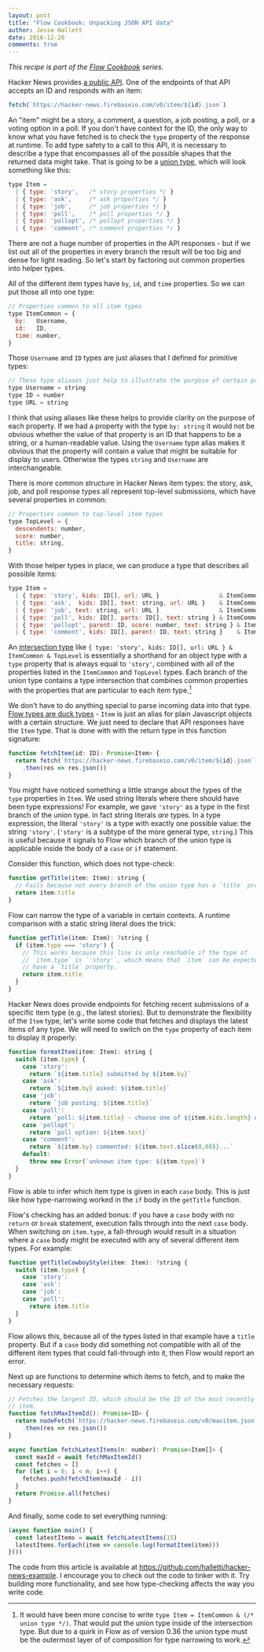 ```yaml
---
layout: post
title: "Flow Cookbook: Unpacking JSON API data"
author: Jesse Hallett
date: 2016-12-20
comments: true
---
```


_This recipe is part of the [Flow Cookbook][] series._

[Flow Cookbook]: /2016/12/20/flow-cookbook.html

Hacker News provides [a public API][HN API].
One of the endpoints of that API accepts an ID and responds with an item:

```js
fetch(`https://hacker-news.firebaseio.com/v0/item/${id}.json`)
```

An "item" might be a story, a comment, a question, a job posting, a poll, or
a voting option in a poll.
If you don't have context for the ID,
the only way to know what you have fetched is to check the `type` property of
the response at runtime.
To add type safety to a call to this API,
it is necessary to describe a type that encompasses all of the possible shapes
that the returned data might take.
That is going to be a [union type][], which will look something like this:

<!-- more -->

```js
type Item =
  | { type: 'story',   /* story properties */ }
  | { type: 'ask',     /* ask properties */ }
  | { type: 'job',     /* job properties */ }
  | { type: 'poll',    /* poll properties */ }
  | { type: 'pollopt', /* pollopt properties */ }
  | { type: 'comment', /* comment properties */ }
```

There are not a huge number of properties in the API responses -
but if we list out all of the properties in every branch the result will be too
big and dense for light reading.
So let's start by factoring out common properties into helper types.

All of the different item types have `by`, `id`, and `time` properties.
So we can put those all into one type:

```js
// Properties common to all item types
type ItemCommon = {
  by:   Username,
  id:   ID,
  time: number,
}
```

Those `Username` and `ID` types are just aliases that I defined for primitive
types:

```js
// These type aliases just help to illustrate the purpose of certain properties
type Username = string
type ID = number
type URL = string
```

I think that using aliases like these helps to provide clarity on the purpose
of each property.
If we had a property with the type `by: string` it would not be obvious whether
the value of that property is an ID that happens to be a string,
or a human-readable value.
Using the `Username` type alias makes it obvious that the property will contain
a value that might be suitable for display to users.
Otherwise the types `string` and `Username` are interchangeable.

There is more common structure in Hacker News item types:
the story, ask, job, and poll response types all represent top-level submissions,
which have several properties in common:

```js
// Properties common to top-level item types
type TopLevel = {
  descendents: number,
  score: number,
  title: string,
}
```

With those helper types in place,
we can produce a type that describes all possible items:

```js
type Item =
  | { type: 'story', kids: ID[], url: URL }                 & ItemCommon & TopLevel
  | { type: 'ask',  kids: ID[], text: string, url: URL }    & ItemCommon & TopLevel
  | { type: 'job', text: string, url: URL }                 & ItemCommon & TopLevel
  | { type: 'poll', kids: ID[], parts: ID[], text: string } & ItemCommon & TopLevel
  | { type: 'pollopt', parent: ID, score: number, text: string } & ItemCommon
  | { type: 'comment', kids: ID[], parent: ID, text: string }    & ItemCommon
```

An [intersection type][] like
`{ type: 'story', kids: ID[], url: URL } & ItemCommon & TopLevel`
is essentially a shorthand for an object type with a `type` property that is
always equal to `'story'`, combined with all of the properties listed in the
`ItemCommon` and `TopLevel` types.
Each branch of the union type contains a type intersection that combines common
properties with the properties that are particular to each item
type.[^top-level union]

[^top-level union]: It would have been more concise to write
`type Item = ItemCommon & (/* union type */)`.
That would put the union type inside of the intersection type.
But due to a quirk in Flow as of version 0.36 the union type must be the
outermost layer of of composition for type narrowing to work.

We don't have to do anything special to parse incoming data into that type.
[Flow types are duck types][] -
`Item` is just an alias for plain Javascript objects with a certain structure.
We just need to declare that API responses have the `Item` type.
That is done with with the return type in this function signature:

```js
function fetchItem(id: ID): Promise<Item> {
  return fetch(`https://hacker-news.firebaseio.com/v0/item/${id}.json`)
    .then(res => res.json())
}
```

You might have noticed something a little strange about the types of the `type`
properties in `Item`.
We used string literals where there should have been type expressions!
For example, we gave `'story'` as a type in the first branch of the union type.
In fact string literals *are* types.
In a type expression, the literal `'story'` is a type with exactly one possible
value: the string `'story'`.
(`'story'` is a subtype of the more general type, `string`.)
This is useful because it signals to Flow which branch of the union type is
applicable inside the body of a `case` or `if` statement.

Consider this function, which does not type-check:

```js
function getTitle(item: Item): string {
  // Fails because not every branch of the union type has a `title` property.
  return item.title
}
```

Flow can narrow the type of a variable in certain contexts.
A runtime comparison with a static string literal does the trick:

```js
function getTitle(item: Item): ?string {
  if (item.type === 'story') {
    // This works because this line is only reachable if the type of
    // `item.type` is `'story'`, which means that `item` can be expected to
    // have a `title` property.
    return item.title
  }
}
```

Hacker News does provide endpoints for fetching recent submissions of
a specific item type (e.g., the latest stories).
But to demonstrate the flexibility of the `Item` type,
let's write some code that fetches and displays the latest items of any type.
We will need to switch on the `type` property of each item to display it
properly:

```js
function formatItem(item: Item): string {
  switch (item.type) {
    case 'story':
      return `${item.title} submitted by ${item.by}`
    case 'ask':
      return `${item.by} asked: ${item.title}`
    case 'job':
      return `job posting: ${item.title}`
    case 'poll':
      return `poll: ${item.title} - choose one of ${item.kids.length} options`
    case 'pollopt':
      return `poll option: ${item.text}`
    case 'comment':
      return `${item.by} commented: ${item.text.slice(0,60)}...`
    default:
      throw new Error(`unknown item type: ${item.type}`)
  }
}
```

Flow is able to infer which item type is given in each `case` body.
This is just like how type-narrowing worked in the `if` body in the `getTitle`
function.

Flow's checking has an added bonus:
if you have a `case` body with no `return` or `break` statement,
execution falls through into the next `case` body.
When switching on `item.type`, a fall-through would result in a situation
where a `case` body might be executed with any of several different item types.
For example:

```js
function getTitleCowboyStyle(item: Item): ?string {
  switch (item.type) {
    case 'story':
    case 'ask':
    case 'job':
    case 'poll':
      return item.title
  }
}
```

Flow allows this, because all of the types listed in that example have
a `title` property.
But if a `case` body did something not compatible with all of the different
item types that could fall-through into it, then Flow would report an error.

Next up are functions to determine which items to fetch, and to make the
necessary requests:

```js
// Fetches the largest ID, which should be the ID of the most recently-created
// item.
function fetchMaxItemId(): Promise<ID> {
  return nodeFetch(`https://hacker-news.firebaseio.com/v0/maxitem.json`)
    .then(res => res.json())
}

async function fetchLatestItems(n: number): Promise<Item[]> {
  const maxId = await fetchMaxItemId()
  const fetches = []
  for (let i = 0; i < n; i++) {
    fetches.push(fetchItem(maxId - i))
  }
  return Promise.all(fetches)
}
```

And finally, some code to set everything running:

```js
(async function main() {
  const latestItems = await fetchLatestItems(15)
  latestItems.forEach(item => console.log(formatItem(item)))
}())
```

The code from this article is available at
https://github.com/hallettj/hacker-news-example.
I encourage you to check out the code to tinker with it.
Try building more functionality,
and see how type-checking affects the way you write code.

[HN API]: https://github.com/HackerNews/API
[union type]: https://flowtype.org/docs/union-intersection-types.html
[intersection type]: https://flowtype.org/docs/union-intersection-types.html
[Flow types are duck types]: TODO
